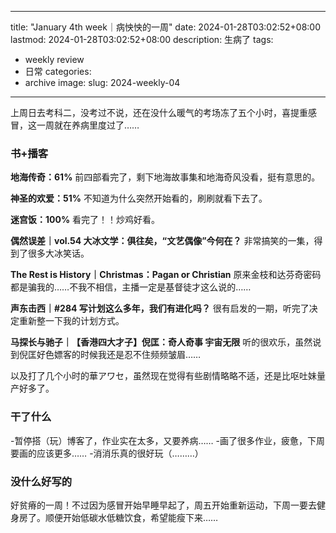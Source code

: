 
---
title: "January 4th week｜病怏怏的一周"
date: 2024-01-28T03:02:52+08:00
lastmod: 2024-01-28T03:02:52+08:00
description: 生病了
tags:
- weekly review 
- 日常
categories:
- archive
image: 
slug: 2024-weekly-04
---

上周日去考科二，没考过不说，还在没什么暖气的考场冻了五个小时，喜提重感冒，这一周就在养病里度过了……
### 书+播客
**地海传奇：61%** 前四部看完了，剩下地海故事集和地海奇风没看，挺有意思的。

**神圣的欢爱：51%** 不知道为什么突然开始看的，刷刷就看下去了。

**迷宫饭：100%** 看完了！！炒鸡好看。

**偶然误差｜vol.54 大冰文学：俱往矣，“文艺偶像”今何在？**
非常搞笑的一集，得到了很多大冰笑话。

**The Rest is History｜Christmas：Pagan or Christian**
原来金枝和达芬奇密码都是骗我的……不我不相信，主播一定是基督徒才这么说的……

**声东击西｜#284 写计划这么多年，我们有进化吗？**
很有启发的一期，听完了决定重新整一下我的计划方式。

**马探长与驰子｜【香港四大才子】倪匡：奇人奇事 宇宙无限**
听的很欢乐，虽然说到倪匡好色嫖客的时候我还是忍不住频频皱眉……

以及打了几个小时的華アワセ，虽然现在觉得有些剧情略略不适，还是比呕吐妹量产好多了。

### 干了什么
-暂停搭（玩）博客了，作业实在太多，又要养病……
-画了很多作业，疲惫，下周要画的应该更多……
-消消乐真的很好玩（………）
### 没什么好写的
好贫瘠的一周！不过因为感冒开始早睡早起了，周五开始重新运动，下周一要去健身房了。顺便开始低碳水低糖饮食，希望能瘦下来……

